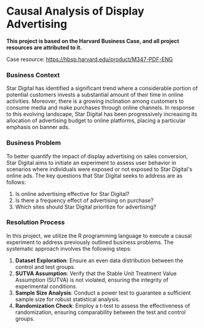 # Causal Analysis of Display Advertising

**This project is based on the Harvard Business Case, and all project resources are attributed to it.**

Case resource: https://hbsp.harvard.edu/product/M347-PDF-ENG

### Business Context
Star Digital has identified a significant trend where a considerable portion of potential customers invests a substantial amount of their time in online activities. Moreover, there is a growing inclination among customers to consume media and make purchases through online channels. In response to this evolving landscape, Star Digital has been progressively increasing its allocation of advertising budget to online platforms, placing a particular emphasis on banner ads.

### Business Problem
To better quantify the impact of display advertising on sales conversion, Star Digital aims to initiate an experiment to assess user behavior in scenarios where individuals were exposed or not exposed to Star Digital's online ads. The key questions that Star Digital seeks to address are as follows:

1. Is online advertising effective for Star Digital?
2. Is there a frequency effect of advertising on purchase?
3. Which sites should Star Digital prioritize for advertising?

### Resolution Process
In this project, we utilize the R programming language to execute a causal experiment to address previously outlined business problems. The systematic approach involves the following steps:

1. **Dataset Exploration**: Ensure an even data distribution between the control and test groups.
2. **SUTVA Assumption**: Verify that the Stable Unit Treatment Value Assumption (SUTVA) is not violated, ensuring the integrity of experimental conditions.
3. **Sample Size Analysis**: Conduct a power test to guarantee a sufficient sample size for robust statistical analysis.
4. **Randomization Check**: Employ a t-test to assess the effectiveness of randomization, ensuring comparability between the test and control groups.

